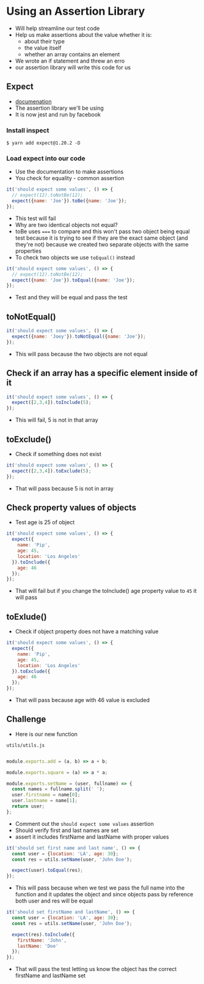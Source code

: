 # Using an Assertion Library
* Will help streamline our test code
* Help us make assertions about the value whether it is:
    - about their type
    - the value itself
    - whether an array contains an element
* We wrote an if statement and threw an erro
* our assertion library will write this code for us

## Expect
* [documenation](https://github.com/mjackson/expect)
* The assertion library we'll be using
* It is now jest and run by facebook

### Install inspect
`$ yarn add expect@1.20.2 -D`

### Load expect into our code
* Use the documentation to make assertions 
* You check for equality - common assertion

```js
it('should expect some values', () => {
  // expect(12).toNotBe(12);
  expect({name: 'Joe'}).toBe({name: 'Joe'});
});
```

* This test will fail
* Why are two identical objects not equal?
* toBe uses `===` to compare and this won't pass two object being equal test because it is trying to see if they are the exact same object (and they're not) because we created two separate objects with the same properties
* To check two objects we use `toEqual()` instead

```js
it('should expect some values', () => {
  // expect(12).toNotBe(12);
  expect({name: 'Joe'}).toEqual({name: 'Joe'});
});
```

* Test and they will be equal and pass the test

## toNotEqual()
```js
it('should expect some values', () => {
  expect({name: 'Joey'}).toNotEqual({name: 'Joe'});
});
```

* This will pass because the two objects are not equal

## Check if an array has a specific element inside of it
```js
it('should expect some values', () => {
  expect([2,3,4]).toInclude(5);
});
```

* This will fail, 5 is not in that array

## toExclude()
* Check if something does not exist
```js
it('should expect some values', () => {
  expect([2,3,4]).toExclude(5);
});
```

* That will pass because 5 is not in array

## Check property values of objects
* Test age is 25 of object

```js
it('should expect some values', () => {
  expect({
    name: 'Pip',
    age: 45,
    location: 'Los Angeles'
  }).toInclude({
    age: 46
  });
});
```

* That will fail but if you change the toInclude() age property value to `45` it will pass

## toExlude()
* Check if object property does not have a matching value

```js
it('should expect some values', () => {
  expect({
    name: 'Pip',
    age: 45,
    location: 'Los Angeles'
  }).toExclude({
    age: 46
  });
});
```

* That will pass because age with 46 value is excluded

## Challenge
* Here is our new function

`utils/utils.js`

```js

module.exports.add = (a, b) => a + b;

module.exports.square = (a) => a * a;

module.exports.setName = (user, fullname) => {
  const names = fullname.split(' ');
  user.firstname = name[0];
  user.lastname = name[1];
  return user;
};
```

* Comment out the `should expect some values` assertion
* Should verify first and last names are set
* assert it includes firstName and lastName with proper values

```js
it('should set first name and last name', () => {
  const user = {location: 'LA', age: 30};
  const res = utils.setName(user, 'John Doe');

  expect(user).toEqual(res);
});
```

* This will pass because when we test we pass the full name into the function and it updates the object and since objects pass by reference both user and res will be equal

```js
it('should set firstName and lastName', () => {
  const user = {location: 'LA', age: 30};
  const res = utils.setName(user, 'John Doe');

  expect(res).toInclude({
    firstName: 'John',
    lastName: 'Doe'
  });  
});
```

* That will pass the test letting us know the object has the correct firstName and lastName set





